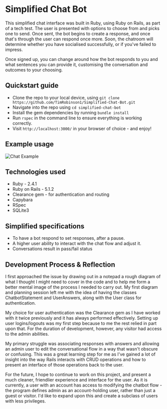 Simplified Chat Bot
==============

This simplified chat interface was built in Ruby, using Ruby on Rails, as part of a tech test.
The user is presented with options to choose from and picks one to send. Once sent,
the bot begins to create a response, and once that's through the user can respond once more.
Soon, the chatroom will determine whether you have socialised successfully, or if you've
failed to impress.

Once signed up, you can change around how the bot responds to you and what sentences
you can provide it, customising the conversation and outcomes to your choosing.

Quickstart guide
---------------
* Clone the repo to your local device, using ```git clone https://github.com/TimRobinson1/Simplified-Chat-Bot.git```
* Navigate into the repo using ```cd simplified-chat-bot```
* Install the gem dependencies by running ```bundle install```
* Run ```rspec``` in the command line to ensure everything is working correctly.
* Visit ```http://localhost:3000/``` in your browser of choice - and enjoy!

Example usage
-------------
![Chat Example](example_usage.png?raw=true "An Example conversation")

Technologies used
------------
* Ruby - 2.4.1
* Ruby on Rails - 5.1.2
* Clearance gem - for authentication and routing
* Capybara
* RSpec
* SQLite3

Simplified specifications
------------
* To have a bot respond to set responses, after a pause.
* A higher user ability to interact with the chat flow and adjust it.
* Conversations result in pass/fail status

Development Process & Reflection
-------------
I first approached the issue by drawing out in a notepad a rough diagram of what I thought I might
need to cover in the code and to help me form a better mental image of the process I needed to carry out.
My first diagram and planning session left me with the idea of having the classes ChatbotStatement and UserAnswers, along with the User class for authentication.

My choice for user authentication was the Clearance gem as I have worked with it twice previously and
it has always performed effectively.  Setting up user logins/logouts was my first step because to me the rest relied in part upon that.  For the duration of development, however, any visitor had access to the admin abilities.

My primary struggle was associating responses with answers and allowing an admin user to edit the conversational flow in a way that wasn't obscure or confusing.  This was a great learning step for me as I've gained a lot of insight into the way Rails interacts with CRUD operations and how to present an interface of those operations back to the user.

For the future, I hope to continue to work on this project, and present a much cleaner, friendlier experience and interface for the user.  As it is currently, a user with an account has access to modifying the chatbot flow - the program defines admin as an account-holding user, rather than just a guest or visitor. I'd like to expand upon this and create a subclass of users with less privileges.
